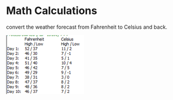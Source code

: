 # Math Calculations

convert the weather forecast from Fahrenheit to Celsius and back. 


![Output](https://github.com/roboterz/CISC3160/blob/main/Lab1/MathCalculations/output.png)
